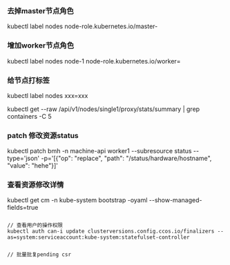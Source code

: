
### 去掉master节点角色
kubectl label nodes <your-node-name> node-role.kubernetes.io/master-

### 增加worker节点角色
kubectl label nodes node-1 node-role.kubernetes.io/worker=

### 给节点打标签
kubectl label nodes <your-node-name> xxx=xxx



kubectl get --raw /api/v1/nodes/single1/proxy/stats/summary | grep containers -C 5

### patch 修改资源status
kubectl patch bmh -n machine-api worker1 --subresource status --type='json' -p='[{"op": "replace", "path": "/status/hardware/hostname", "value": "hehe"}]'

### 查看资源修改详情
kubectl get cm -n kube-system bootstrap -oyaml --show-managed-fields=true


###
```azure
// 查看用户的操作权限
kubectl auth can-i update clusterversions.config.ccos.io/finalizers --as=system:serviceaccount:kube-system:statefulset-controller
```

###
```![img.png](img.png)
// 批量批复pending csr
```